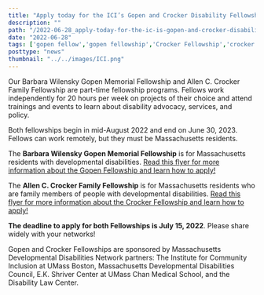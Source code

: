 ```yaml
---
title: "Apply today for the ICI’s Gopen and Crocker Disability Fellowships!"
description: ""
path: "/2022-06-28_apply-today-for-the-ic-is-gopen-and-crocker-disability-fellowships.md"
date: "2022-06-28"
tags: ['gopen fellow','gopen fellowship','Crocker Fellowship','crocker fellow','Institute for Community Inclusion']
posttype: "news"
thumbnail: "../../images/ICI.png"
---
```



Our Barbara Wilensky Gopen Memorial Fellowship and Allen C. Crocker Family Fellowship are part-time fellowship programs. Fellows work independently for 20 hours per week on projects of their choice and attend trainings and events to learn about disability advocacy, services, and policy. 

Both fellowships begin in mid-August 2022 and end on June 30, 2023. Fellows can work remotely, but they must be Massachusetts residents.  

The **Barbara Wilensky Gopen Memorial Fellowship** is for Massachusetts residents with developmental disabilities. [Read this flyer for more information about the Gopen Fellowship and learn how to apply!](https://href.li/?https://www.communityinclusion.org/pdf/gopen_flyer_2022_D2%5b1%5d.pdf)

The **Allen C. Crocker Family Fellowship** is for Massachusetts residents who are family members of people with developmental disabilities. [Read this flyer for more information about the Crocker Fellowship and learn how to apply!](https://href.li/?https://www.communityinclusion.org/pdf/crocker_flyer_2022_D1%5b1%5d.pdf)

**The deadline to apply for both Fellowships is July 15, 2022**. Please share widely with your networks!

Gopen and Crocker Fellowships are sponsored by Massachusetts Developmental Disabilities Network partners: The Institute for Community Inclusion at UMass Boston, Massachusetts Developmental Disabilities Council, E.K. Shriver Center at UMass Chan Medical School, and the Disability Law Center.
